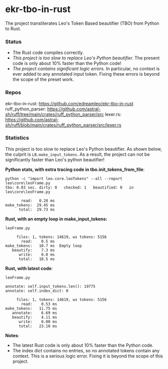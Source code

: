 
# ekr-tbo-in-rust

The project transliterates Leo's Token Based beautifier (TBO) from Python to Rust.

### Status

- The Rust code compiles correctly.
- *This project is too slow to replace Leo's Python beautifier.*
   The present code is only about 10% faster than the Python code!
- *The project contains significant logic errors.*
   In particular, no context is ever added to any annotated input token.
   Fixing these errors is beyond the scope of the preset work.

### Repos

ekr-tbo-in-rust: https://github.com/edreamleo/ekr-tbo-in-rust
ruff_python_parser: https://github.com/astral-sh/ruff/tree/main/crates/ruff_python_parser/src
lexer.rs: https://github.com/astral-sh/ruff/blob/main/crates/ruff_python_parser/src/lexer.rs

### Statistics

This project is too slow to replace Leo's Python beautifier.
As shown below, the culprit is `LB.make_input_tokens`.
As a result, the project can not be significantly faster than Leo's python beautifier!

**Python stats, with extra tracing code in tbo.init_tokens_from_file**:

```
python -c "import leo.core.leoTokens" --all --report leo\core\leoFrame.py
tbo: 0.03 sec. dirty: 0   checked: 1   beautified: 0   in leo\core\leoFrame.py

       read:   0.28 ms
make_tokens:  29.45 ms
      total:  29.73 ms
```  
**Rust, with an empty loop in make_input_tokens:**
```
leoFrame.py

     files: 1, tokens: 14619, ws tokens: 5156
       read:    0.5 ms
make_tokens:   10.7 ms  Empty loop
   beautify:    7.3 ms
      write:    0.0 ms
      total:   18.5 ms
```
**Rust, with latest code**:
```
leoFrame.py

annotate: self.input_tokens.len(): 19775
annotate: self.index_dict: 0

     files: 1, tokens: 14619, ws tokens: 5156
       read:    0.53 ms
make_tokens:   11.75 ms
   annotate:    6.69 ms
   beautify:    4.11 ms
      write:    0.00 ms
      total:   23.10 ms
```
**Notes**:
- The latest Rust code is only about 10% faster than the Python code.
- The index dict contains no entries, so no annotated tokens contain any context.
  This is a serious logic error. Fixing it is beyond the scope of this project.

